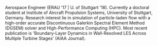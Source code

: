 Aerospace Engineer (ERAU '17 | U. of Stuttgart '18). Currently a doctoral student at Institute of Aircraft Propulsion Systems, University of Stuttgart, Germany. Research interest lie in simulation of particle-laden flow with a high-order accurate Discontinuous Galerkin Spectral Element Method (DGSEM) solver and High-Performance Computing (HPC). Most recent publication is 'Boundary-Layer Dynamics in Wall-Resolved LES Across Multiple Turbine Stages' (AIAA Journal).
